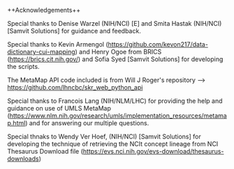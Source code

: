 ++Acknowledgements++

Special thanks to Denise Warzel (NIH/NCI) [E] and Smita Hastak (NIH/NCI) [Samvit Solutions] for guidance and feedback.

Special thanks to Kevin Armengol (https://github.com/kevon217/data-dictionary-cui-mapping) and Henry Ogoe from BRICS (https://brics.cit.nih.gov/)
and Sofia Syed [Samvit Solutions] for developing the scripts.

The MetaMap API code included is from Will J Roger's repository --> https://github.com/lhncbc/skr_web_python_api

Special thanks to Francois Lang (NIH/NLM/LHC) for providing the help and guidance on use of UMLS MetaMap (https://www.nlm.nih.gov/research/umls/implementation_resources/metamap.html)
and for answering our multiple questions.

Special thnaks to Wendy Ver Hoef, (NIH/NCI) [Samvit Solutions] for developing the technique of retrieving the NCIt concept lineage from NCI Thesaurus Download file (https://evs.nci.nih.gov/evs-download/thesaurus-downloads)
